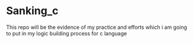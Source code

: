 # Sanking_c
This repo will be the evidence of my practice and efforts which i am going to put in my logic  building process for c language
